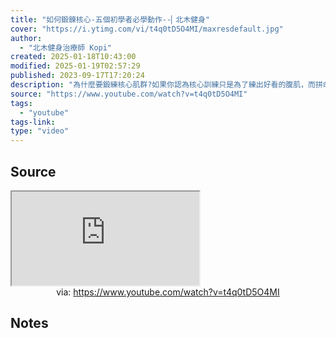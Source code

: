 ```yaml
---
title: "如何鍛鍊核心-五個初學者必學動作--▏北木健身"
cover: "https://i.ytimg.com/vi/t4q0tD5O4MI/maxresdefault.jpg"
author:
  - "北木健身治療師 Kopi"
created: 2025-01-18T10:43:00
modified: 2025-01-19T02:57:29
published: 2023-09-17T17:20:24
description: "為什麼要鍛練核心肌群?如果你認為核心訓練只是為了練出好看的腹肌，而拼命做仰臥起坐，那就太低估核心訓練的價值了。其實好看的腹肌只是核心訓練的附加價值，鍛練核心的真正目的，是要幫助我們更有效率地使用身體的力量。事實上，任何的運動都需要核心肌力，只是使用的百分比不同而已，像是舉重運動員就需要接近人體極限的核心肌力，而久坐的上班族需要的是持久且低強度的肌耐力。日常生活中也有許多需要核心肌力的例子，像是"
source: "https://www.youtube.com/watch?v=t4q0tD5O4MI"
tags:
  - "youtube"
tags-link:
type: "video"
---
```


## Source

<iframe src="https://www.youtube.com/embed/t4q0tD5O4MI" allow="accelerometer; autoplay; clipboard-write; encrypted-media; gyroscope; picture-in-picture; web-share" referrerpolicy="strict-origin-when-cross-origin" allowfullscreen></iframe>
<center>via: <a href='https://www.youtube.com/watch?v=t4q0tD5O4MI' target='_blank' class='external-link'>https://www.youtube.com/watch?v=t4q0tD5O4MI</a></center>

## Notes
